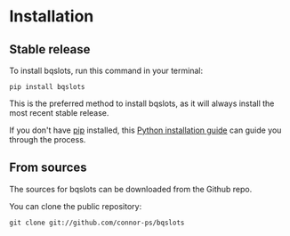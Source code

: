 # Installation

## Stable release

To install bqslots, run this command in your terminal:

```
pip install bqslots
```

This is the preferred method to install bqslots, as it will always install the most recent stable release.

If you don't have [pip](https://pip.pypa.io) installed, this [Python installation guide](http://docs.python-guide.org/en/latest/starting/installation/) can guide you through the process.

## From sources

The sources for bqslots can be downloaded from the Github repo.

You can clone the public repository:

```
git clone git://github.com/connor-ps/bqslots
```
